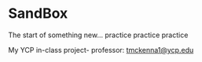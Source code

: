 # SandBox
The start of something new... practice practice practice

My YCP in-class project- professor: tmckenna1@ycp.edu
